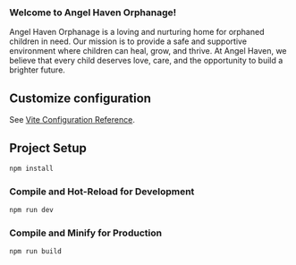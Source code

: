 ### Welcome to Angel Haven Orphanage!
Angel Haven Orphanage is a loving and nurturing home for orphaned children in need. Our mission is to provide a safe and supportive environment where children can heal, grow, and thrive. At Angel Haven, we believe that every child deserves love, care, and the opportunity to build a brighter future.

## Customize configuration

See [Vite Configuration Reference](https://vitejs.dev/config/).

## Project Setup

```sh
npm install
```

### Compile and Hot-Reload for Development

```sh
npm run dev
```

### Compile and Minify for Production

```sh
npm run build
```

